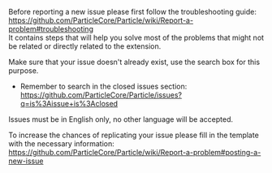 Before reporting a new issue please first follow the troubleshooting guide: https://github.com/ParticleCore/Particle/wiki/Report-a-problem#troubleshooting  
It contains steps that will help you solve most of the problems that might not be related or directly related to the extension.

Make sure that your issue doesn't already exist, use the search box for this purpose.

 - Remember to search in the closed issues section: https://github.com/ParticleCore/Particle/issues?q=is%3Aissue+is%3Aclosed

Issues must be in English only, no other language will be accepted.

To increase the chances of replicating your issue please fill in the template with the necessary information: https://github.com/ParticleCore/Particle/wiki/Report-a-problem#posting-a-new-issue
